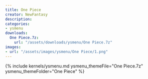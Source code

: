 ```yaml
---
title: One Piece
creator: NewFantasy
description: 
categories:
- ysmenu
downloads:
  One Piece.7z:
    url: "/assets/downloads/ysmenu/One Piece.7z"
images:
- url: "/assets/images/ysmenu/One Piece/1.png"
---
```


{% include kernels/ysmenu.md ysmenu_themeFile="One Piece.7z" ysmenu_themeFolder="One Piece" %}
